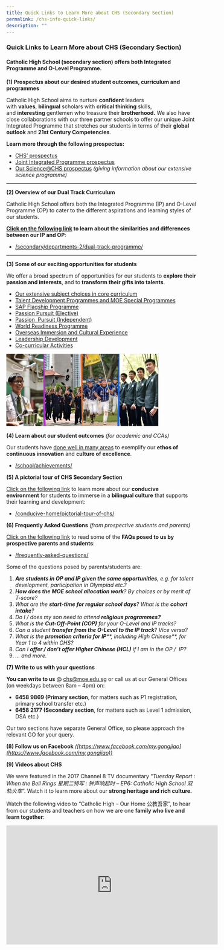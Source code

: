 ```yaml
---
title: Quick Links to Learn More about CHS (Secondary Section)
permalink: /chs-info-quick-links/
description: ""
---
```

### Quick Links to Learn More about CHS (Secondary Section)

#### Catholic High School (secondary section) offers both Integrated Programme and O-Level Programme.


**(1) Prospectus about our desired student outcomes, curriculum and programmes**

Catholic High School aims to nurture **confident** leaders with **values**, **bilingual** scholars with **critical thinking** skills, and **interesting** gentlemen who treasure their **brotherhood.** We also have close collaborations with our three partner schools to offer our unique Joint Integrated Programme that stretches our students in terms of their **global outlook** and **21st Century Competencies**.

**Learn more through the following prospectus:**

*   [CHS’ prospectus](https://drive.google.com/file/d/0B_xC0SDKPxSqYjFST1RvUmwySkU/view)
*   [Joint Integrated Programme prospectus](https://drive.google.com/file/d/104-DHusdBVDsNADC856LEy8VINoRCcOD/view)
*   [Our Science@CHS prospectus](https://drive.google.com/file/d/1MEAz8-4DE5RebM7kCjTeTvvHT7xGJgwz/view) _(giving information about our extensive science programme)_

* * *

**(2) Overview of our Dual Track Curriculum**

Catholic High School offers both the Integrated Programme (IP) and O-Level Programme (OP) to cater to the different aspirations and learning styles of our students.

**[Click on the following link](https://staging.d26k7rl81eo6rb.amplifyapp.com/dual-track-curriculum/overview/) to learn about the similarities and differences between our IP and OP**:

*   [/secondary/departments-2/dual-track-programme/](https://staging.d26k7rl81eo6rb.amplifyapp.com/dual-track-curriculum/overview/)

* * *

**(3) Some of our exciting opportunities for students**

We offer a broad spectrum of opportunities for our students to **explore their passion and interests**, and to **transform their gifts into talents**.

*   [Our extensive subject choices in core curriculum](https://staging.d26k7rl81eo6rb.amplifyapp.com/dual-track-curriculum/Subjects-Offered-IP-and-OP/overview/)
*   [Talent Development Programmes and MOE Special Programmes](https://staging.d26k7rl81eo6rb.amplifyapp.com/secondary/Talent-Development/overview/)
*   [SAP Flagship Programme](https://staging.d26k7rl81eo6rb.amplifyapp.com/secondary/Distinctive-Programmes/sap-flagship-programme/)
*   [Passion Pursuit (Elective)](https://staging.d26k7rl81eo6rb.amplifyapp.com/secondary/Distinctive-Programmes/passion-pursuit/elective/)
*   [Passion  Pursuit (Independent)](https://staging.d26k7rl81eo6rb.amplifyapp.com/secondary/Distinctive-Programmes/passion-pursuit/independent/)
*   [World Readiness Programme](https://staging.d26k7rl81eo6rb.amplifyapp.com/secondary/Distinctive-Programmes/world-readiness-programme/)
*   [Overseas Immersion and Cultural Experience](https://staging.d26k7rl81eo6rb.amplifyapp.com/secondary/Distinctive-Programmes/overseas-immersion-and-cultural-experience/)
*   [Leadership Development](https://staging.d26k7rl81eo6rb.amplifyapp.com/student-development/student-leadership-development/)
*   [Co-curricular Activities](https://staging.d26k7rl81eo6rb.amplifyapp.com/student-development/pe-and-cca/overview/)

 <img src="/images/sn20.png" style="width:80%">
 
 **(4) Learn about our student outcomes** _(for academic and CCAs)_

Our students have [done well in many areas](https://staging.d26k7rl81eo6rb.amplifyapp.com/secondary/awards-and-achievements/overview/) to exemplify our **ethos of continuous innovation** and **culture of excellence**.

*   [/school/achievements/](https://staging.d26k7rl81eo6rb.amplifyapp.com/secondary/awards-and-achievements/overview/)

**(5) A pictorial tour of CHS Secondary Section**

[Click on the following link](https://catholichigh.moe.edu.sg/conducive-home/pictorial-tour-of-chs/) to learn more about our **conducive environment** for students to immerse in a **bilingual culture** that supports their learning and development:

*   [/conducive-home/pictorial-tour-of-chs/](https://staging.d26k7rl81eo6rb.amplifyapp.com/about/pictorial-tour-of-chs/)

**(6) Frequently Asked Questions** _(from prospective students and parents)_

[Click on the following link](https://catholichigh.moe.edu.sg/frequently-asked-questions/) to read some of the **FAQs posed to us by prospective parents and students**:

*   [/frequently-asked-questions/](https://staging.d26k7rl81eo6rb.amplifyapp.com/secondary/faqs/)

Some of the questions posed by parents/students are:

1.  _**Are students in OP and IP given the same opportunities**, e.g. for talent development, participation in Olympiad etc.?_
2.  _**How does the MOE school allocation work**? By choices or by merit of T-score?_
3.  _What are the **start-time for regular school days**?_ _What is the **cohort intake**?_
4.  _Do I / does my son need to attend **religious programmes?**_
5.  _What is the **Cut-Off-Point (COP)** for your O-Level and IP tracks?_
6.  _Can a student **transfer from the O-Level to the IP track**? Vice versa?_
7.  _What is the **promotion criteria for IP****, including High Chinese**, for Year 1 to 4 within CHS?_
8.  _Can I **offer / don’t offer Higher Chinese (HCL)** if I am in the OP /  IP?_
9.  _… and more._

**(7) Write to us with your questions**

**You can write to us** @ [chs@moe.edu.sg](mailto:chs@moe.edu.sg) or call us at our General Offices (on weekdays between 8am – 4pm) on:

*   **6458 9869 (Primary section**, for matters such as P1 registration, primary school transfer etc.)
*   **6458 2177 (Secondary section**, for matters such as Level 1 admission, DSA etc.)

Our two sections have separate General Office, so please approach the relevant GO for your query.

**(8) Follow us on Facebook** _([https://www.facebook.com/my.gongjiao](https://www.facebook.com/my.gongjiao))_

**(9) Videos about CHS**

We were featured in the 2017 Channel 8 TV documentary “_Tuesday Report : When the Bell Rings 星期二特写 : 钟声响起时 – EP6: Catholic High School 双轨火车_“. Watch it to learn more about our **strong heritage and rich culture.**

Watch the following video to “Catholic High – Our Home 公教吾家”, to hear from our students and teachers on how we are one **family who live and learn together**:

<iframe width="560" height="315" src="https://www.youtube.com/embed/VldGfjKoI_4" title="YouTube video player" frameborder="0" allow="accelerometer; autoplay; clipboard-write; encrypted-media; gyroscope; picture-in-picture" allowfullscreen></iframe>